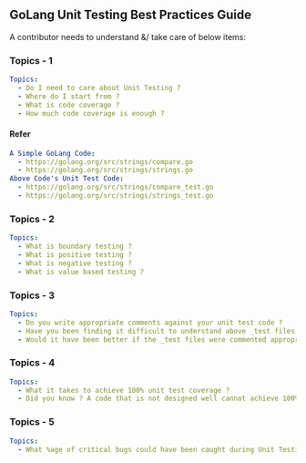 ## GoLang Unit Testing Best Practices Guide

A contributor needs to understand &/ take care of below items:

### Topics - 1

```yaml
Topics:
  - Do I need to care about Unit Testing ?
  - Where do I start from ?
  - What is code coverage ?
  - How much code coverage is enough ?
```

#### Refer

```yaml
A Simple GoLang Code:
  - https://golang.org/src/strings/compare.go
  - https://golang.org/src/strings/strings.go
Above Code's Unit Test Code:
  - https://golang.org/src/strings/compare_test.go
  - https://golang.org/src/strings/strings_test.go
```

### Topics - 2

```yaml
Topics:
  - What is boundary testing ?
  - What is positive testing ?
  - What is negative testing ?
  - What is value based testing ?
```

### Topics - 3

```yaml
Topics:
  - Do you write appropriate comments against your unit test code ?
  - Have you been finding it difficult to understand above _test files ?
  - Would it have been better if the _test files were commented appropriately ?
```

### Topics - 4

```yaml
Topics:
  - What it takes to achieve 100% unit test coverage ?
  - Did you know ? A code that is not designed well cannot achieve 100% test coverage.
```

### Topics - 5

```yaml
Topics:
  - What %age of critical bugs could have been caught during Unit Testing phase ?
```
